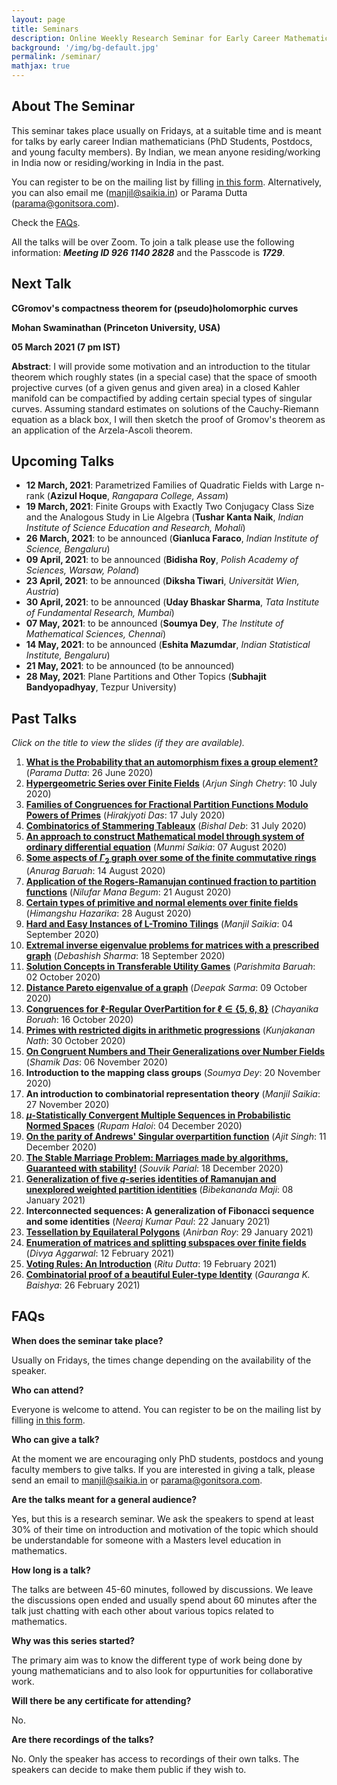 ```yaml
---
layout: page
title: Seminars
description: Online Weekly Research Seminar for Early Career Mathematicians from India.
background: '/img/bg-default.jpg'
permalink: /seminar/
mathjax: true
---
```


## About The Seminar

This seminar takes place usually on Fridays, at a suitable time and is meant for talks by early career Indian mathematicians (PhD Students, Postdocs, and young faculty members). By Indian, we mean anyone residing/working in India now or residing/working in India in the past.

You can register to be on the mailing list by filling [in this form](https://forms.office.com/Pages/ResponsePage.aspx?id=TMed1p1reUOCSt_owRbqYpGWPpPueOhKgz_4Mo1dioBURFVKRk1INVc0TTk4U0VXWkJBMUMyRDZPMi4u). Alternatively, you can also email me (manjil@saikia.in) or Parama Dutta (parama@gonitsora.com).

Check the [FAQs](#faqs).

All the talks will be over Zoom. To join a talk please use the following information: ***Meeting ID 926 1140 2828*** and the Passcode is ***1729***.

## Next Talk

**CGromov's compactness theorem for (pseudo)holomorphic curves**

**Mohan Swaminathan (Princeton University, USA)**

**05 March 2021 (7 pm IST)**

**Abstract**: I will provide some motivation and an introduction to the titular theorem which roughly states (in a special case) that the space of smooth projective curves (of a given genus and given area) in a closed Kahler manifold can be compactified by adding certain special types of singular curves. Assuming standard estimates on solutions of the Cauchy-Riemann equation as a black box, I will then sketch the proof of Gromov's theorem as an application of the Arzela-Ascoli theorem.

## Upcoming Talks

* **12 March, 2021**: Parametrized Families of Quadratic Fields with Large n-rank (**Azizul Hoque**, *Rangapara College, Assam*)
* **19 March, 2021**: Finite Groups with Exactly Two Conjugacy Class Size and the Analogous Study in Lie Algebra (**Tushar Kanta Naik**, *Indian Institute of Science Education and Research, Mohali*)
* **26 March, 2021**: to be announced (**Gianluca Faraco**, *Indian Institute of Science, Bengaluru*)
* **09 April, 2021**: to be announced (**Bidisha Roy**, *Polish Academy of Sciences, Warsaw, Poland*)
* **23 April, 2021**: to be announced (**Diksha Tiwari**, *Universität Wien, Austria*)
* **30 April, 2021**: to be announced (**Uday Bhaskar Sharma**, *Tata Institute of Fundamental Research, Mumbai*)
* **07 May, 2021**: to be announced (**Soumya Dey**, *The Institute of Mathematical Sciences, Chennai*)
* **14 May, 2021**: to be announced (**Eshita Mazumdar**, *Indian Statistical Institute, Bengaluru*)
* **21 May, 2021**: to be announced (to be announced)
* **28 May, 2021**: Plane Partitions and Other Topics (**Subhajit Bandyopadhyay**, Tezpur University)


## Past Talks

*Click on the title to view the slides (if they are available).*
  
1. **[What is the Probability that an automorphism fixes a group element?](/seminar/Parama_Dutta.pdf)** (*Parama Dutta*: 26 June 2020)  
2. **[Hypergeometric Series over Finite Fields](/seminar/Arjun_Singh_Chetry.pdf)** (*Arjun Singh Chetry*: 10 July 2020)  
3. **[Families of Congruences for Fractional Partition Functions Modulo Powers of Primes](/seminar/Hirakjyoti_Das.pdf)** (*Hirakjyoti Das*: 17 July 2020)  
4. **[Combinatorics of Stammering Tableaux](/seminar/Bishal_Deb.pdf)** (*Bishal Deb*: 31 July 2020)  
5. **[An approach to construct Mathematical model through system of ordinary differential equation](/seminar/Munmi_Saikia.pdf)** (*Munmi Saikia*: 07 August 2020)  
6. **[Some aspects of $\Gamma_2$ graph over some of the finite commutative rings](/seminar/Anurag_Baruah.pdf)** (*Anurag Baruah*: 14 August 2020)  
7. **[Application of the Rogers-Ramanujan continued fraction to partition functions](/seminar/Nilufar_Mana_Begum.pdf)** (*Nilufar Mana Begum*: 21 August 2020)  
8. **[Certain types of primitive and normal elements over finite fields](/seminar/Himangshu_Hazarika.pdf)** (*Himangshu Hazarika*: 28 August 2020)  
9. **[Hard and Easy Instances of L-Tromino Tilings](/seminar/Manjil_Saikia.pdf)** (*Manjil Saikia*: 04 September 2020)  
10. **[Extremal inverse eigenvalue problems for matrices with a prescribed graph](/seminar/Debashish_Sharma.pdf)** (*Debashish Sharma*: 18 September 2020)  
11. **[Solution Concepts in Transferable Utility Games](/seminar/Parishmita_Boruah.pdf)** (*Parishmita Baruah*: 02 October 2020)  
12. **[Distance Pareto eigenvalue of a graph](/seminar/Deepak_Sarma.pdf)** (*Deepak Sarma*: 09 October 2020)  
13. **[Congruences for $\ell$-Regular OverPartition for $\ell\in \{5, 6, 8\}$](/seminar/Chayanika_Boruah.pdf)** (*Chayanika Boruah*: 16 October 2020)  
14. **[Primes with restricted digits in arithmetic progressions](/seminar/Kunjakanan_Nath.pdf)** (*Kunjakanan Nath*: 30 October 2020)  
15. **[On Congruent Numbers and Their Generalizations over Number Fields](/seminar/Shamik_Das.pdf)** (*Shamik Das*: 06 November 2020)  
16. **Introduction to the mapping class groups** (*Soumya Dey*: 20 November 2020)  
17. **An introduction to combinatorial representation theory** (*Manjil Saikia*: 27 November 2020)  
18. **[$\mu$-Statistically Convergent Multiple Sequences in Probabilistic Normed Spaces](/seminar/Rupam_Haloi.pdf)** (*Rupam Haloi*: 04 December 2020)  
19. **[On the parity of Andrews' Singular overpartition function](/seminar/Ajit_Singh.pdf)** (*Ajit Singh*: 11 December 2020)
20. **[The Stable Marriage Problem: Marriages made by algorithms, Guaranteed with stability!](/seminar/Souvik_Parial.pdf)** (*Souvik Parial*: 18 December 2020)
21. **[Generalization of five $q$-series identities of Ramanujan and unexplored weighted partition identities](/seminar/Bibekananda_Maji.pdf)** (*Bibekananda Maji*: 08 January 2021)
22. **Interconnected sequences: A generalization of Fibonacci sequence and some identities** (*Neeraj Kumar Paul*: 22 January 2021)
23. **[Tessellation by Equilateral Polygons](/seminar/Anirban_Roy.pdf)** (*Anirban Roy*: 29 January 2021)
24. **[Enumeration of matrices and splitting subspaces over finite fields](/seminar/Divya_Aggarwal.pdf)** (*Divya Aggarwal*: 12 February 2021)
25. **[Voting Rules: An Introduction](/seminar/Ritu_Dutta.pdf)** (*Ritu Dutta*: 19 February 2021)
26. **[Combinatorial proof of a beautiful Euler-type Identity](/seminar/Gauranga_Baishya.pdf)** (*Gauranga K. Baishya*: 26 February 2021)
      
      



## <a name="faqs"></a>FAQs

**When does the seminar take place?**  

Usually on Fridays, the times change depending on the availability of the speaker.

**Who can attend?**  

Everyone is welcome to attend. You can register to be on the mailing list by filling [in this form](https://forms.office.com/Pages/ResponsePage.aspx?id=TMed1p1reUOCSt_owRbqYpGWPpPueOhKgz_4Mo1dioBURFVKRk1INVc0TTk4U0VXWkJBMUMyRDZPMi4u).

**Who can give a talk?**  

At the moment we are encouraging only PhD students, postdocs and young faculty members to give talks. If you are interested in giving a talk, please send an email to manjil@saikia.in or parama@gonitsora.com.

**Are the talks meant for a general audience?**

Yes, but this is a research seminar. We ask the speakers to spend at least 30% of their time on introduction and motivation of the topic which should be understandable for someone with a Masters level education in mathematics.

**How long is a talk?**

The talks are between 45-60 minutes, followed by discussions. We leave the discussions open ended and usually spend about 60 minutes after the talk just chatting with each other about various topics related to mathematics.

**Why was this series started?**

The primary aim was to know the different type of work being done by young mathematicians and to also look for oppurtunities for collaborative work.

**Will there be any certificate for attending?**  

No.

**Are there recordings of the talks?**

No. Only the speaker has access to recordings of their own talks. The speakers can decide to make them public if they wish to.
